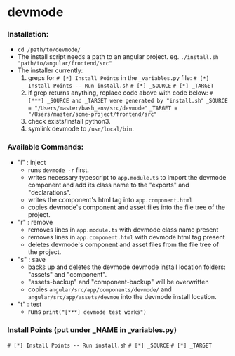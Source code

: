 # devmode
### Installation:
- `cd /path/to/devmode/`
- The install script needs a path to an angular project. eg. `./install.sh "path/to/angular/frontend/src"`
- The installer currently:
    1. greps for `# [*] Install Points` in the `_variables.py` file:
        `# [*] Install Points -- Run install.sh`
        `# [*] _SOURCE`
        `# [*] _TARGET`
    2. if grep returns anything, replace code above with code below:
        `# [***] _SOURCE and _TARGET were generated by "install.sh"`
        `_SOURCE = "/Users/master/bash_env/src/devmode"`
        `_TARGET = "/Users/master/some-project/frontend/src"`
    3. check exists/install python3.
    4. symlink devmode to `/usr/local/bin`.

### Available Commands:
* "i" : inject
    - runs `devmode -r` first.
    - writes necessary typescript to `app.module.ts` to import the devmode component and add its class name to the "exports" and "declarations".
    - writes the component's html tag into `app.component.html`
    - copies devmode's component and asset files into the file tree of the project.
* "r" : remove
    - removes lines in `app.module.ts` with devmode class name present
    - removes lines in `app.component.html` with devmode html tag present
    - deletes devmode's component and asset files from the file tree of the project.
* "s" : save
    - backs up and deletes the devmode devmode install location folders: "assets" and "component".
    - "assets-backup" and "component-backup" will be overwritten
    - copies `angular/src/app/components/devmode/` and `angular/src/app/assets/devmoe` into the devmode install location.
* "t" : test
    - runs `print("[***] devmode test works")`

### Install Points (put under _NAME in _variables.py)
`# [*] Install Points -- Run install.sh`
`# [*] _SOURCE`
`# [*] _TARGET`